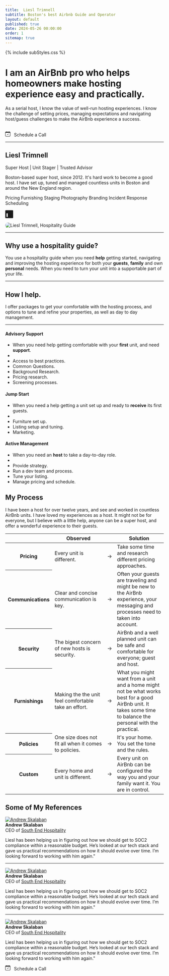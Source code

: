 ```yaml
---
title:  Liesl Trimnell
subtitle: Boston's best Airbnb Guide and Operator
layout: default
published: true
date: 2024-05-26 00:00:00
order: 1
sitemap: true
---
```


{% include subStyles.css %}

<div class="pricing-header p-3 pb-md-4 mt-5 mx-auto text-center">
    <h1 class="display-5 fw-normal text-body-emphasis">
        I am an AirBnb pro who helps <b>homeowners</b> make hosting experience
        <b>easy</b> and <b>practically</b>.
    </h1>
    <p class="fs-5 mt-4 text-body-secondary">
        As a serial host, I know the value of well-run hosting experiences. I
        know the challenge of setting prices, managing expectations and navigating
        host/guess challenges to make the AirBnb experience a success.
    </p>
    <br>
    <a class="btn btn-lg d-block d-md-inline btn-success" target="calendly"
        onclick="Calendly.initPopupWidget({url: 'https://calendly.com/liesl-trimnell/introduction'});return false;">
        <svg xmlns="http://www.w3.org/2000/svg" width="16" height="16" fill="currentColor"
            class="bi bi-calendar-check" viewBox="0 0 16 16">
            <path
              d="M10.854 7.146a.5.5 0 0 1 0 .708l-3 3a.5.5 0 0 1-.708 0l-1.5-1.5a.5.5 0 1 1 .708-.708L7.5 9.793l2.646-2.647a.5.5 0 0 1 .708 0" />
            <path
              d="M3.5 0a.5.5 0 0 1 .5.5V1h8V.5a.5.5 0 0 1 1 0V1h1a2 2 0 0 1 2 2v11a2 2 0 0 1-2 2H2a2 2 0 0 1-2-2V3a2 2 0 0 1 2-2h1V.5a.5.5 0 0 1 .5-.5M1 4v10a1 1 0 0 0 1 1h12a1 1 0 0 0 1-1V4z" />
          </svg>
          &nbsp;
          Schedule a Call
     </a>
</div>

<hr>
<div class="row featurette">
    <div class="col-md-8 order-md-2">
        <h2 class="featurette-heading fw-normal lh-1">
            Liesl Trimnell
        </h2>
        <p>
            Super Host | Unit Stager | Trusted Advisor
        </p>
        <p>
            Boston-based super host, since 2012. It's hard work to
            become a good host. I have set up, tuned and managed countless
            units in Boston and around the New England region.
        </p>
        <p>
            <span class="badge text-bg-dark">Pricing</span>
            <span class="badge text-bg-dark">Furnishing</span>
            <span class="badge text-bg-dark">Staging</span>
            <span class="badge text-bg-dark">Photography</span>
            <span class="badge text-bg-dark">Branding</span>
            <span class="badge text-bg-dark">Incident Response</span>
            <span class="badge text-bg-dark">Scheduling</span>
        </p>
        <p class="lead">
            <a href="https://www.linkedin.com/in/liesl-trimnell-aa5969105/" title="Liesl Trimnnl, on LinkedIn" aria-label="Liels's LinkedIn Profile">
              <svg xmlns="http://www.w3.org/2000/svg" width="25" height="25" fill="currentColor" class="bi bi-linkedin" viewBox="0 0 16 16">
                <path d="M0 1.146C0 .513.526 0 1.175 0h13.65C15.474 0 16 .513 16 1.146v13.708c0 .633-.526 1.146-1.175 1.146H1.175C.526 16 0 15.487 0 14.854zm4.943 12.248V6.169H2.542v7.225zm-1.2-8 212c.837 0 1.358-.554 1.358-1.248-.015-.709-.52-1.248-1.342-1.248S2.4 3.226 2.4 3.934c0 .694.521 1.248 1.327 1.248zm4.908 8.212V9.359c0-.216.016-.432.08-.586.173-.431.568-.878 1.232-.878.869 0 1.216.662 1.216 1.634v3.865h2.401V9.25c0-2.22-1.184-3 252-2.764-3.252-1.274 0-1.845.7-2.165 1.193v.025h-.016l.016-.025V6.169h-2.4c.03.678 0 7.225 0 7.225z"/>
              </svg>
            </a>
        </p>
        </div>
        <div class="col-md-3 order-md-1">
          <img class="bd-placeholder-img bd-placeholder-img-lg featurette-image img-fluid mx-auto avatar"
            alt="Liesl Trimnell, Hospitality Guide" style="border-radius: 8px" src="assets/avatar.png">
        </div>
      </div>
    
<hr/>
    
<div class="pricing-header p-3 pb-md-4 mx-auto text-center">
    <h2 class="display-6 text-center mb-4">
        Why use a hospitality guide?
    </h2>
    <p class="fs-5 text-body-secondary">
        You use a hospitality guide when you need <b>help</b> getting started, navigating and improving the hosting experience for both your <b>guests</b>,
        <b>family</b> and own <b>personal</b> needs. When you need to turn your unit into a supportable part of your life.
    </p>
</div>

<main>

<a name="packages"></a>
    <hr>
    <div class="pricing-header p-3 pb-md-4 mx-auto text-center">
        <h2 class="display-6 text-center mb-4">
          How I help.
        </h2>
        <p class="fs-5 text-body-secondary">
          I offer packages to get your comfortable with the hosting process,
          and options to tune and refine your properties, as well as day to
          day management.
        </p>
      </div>

<hr>

<div class="row row-cols-1 row-cols-md-3 mb-3 text-center">
    <div class="col">
        <div class="card mb-4 rounded-3 shadow-sm border-success equal">
        <div class="card-header py-3 text-bg-success border-success">
            <h4 class="my-0 fw-normal">Advisory Support</h4>
        </div>
        <div class="card-body">
            <ul class="list-unstyled mt-3 mb-4">
            <li>When you need help getting comfortable with your <b>first</b> unit, and need <b>support</b>.</li>
            <li>&nbsp;</li>
            <li>Access to best practices.</li>
            <li>Common Questions.</li>
            <li>Background Research.</li>
            <li>Pricing research.</li>
            <li>Screening processes.</li>
            </ul>
        </div>
        </div>
    </div>
    <div class="col">
        <div class="card mb-4 rounded-3 shadow-sm equal">
        <div class="card-header py-3">
            <h4 class="my-0 fw-normal">Jump Start</h4>
        </div>
        <div class="card-body">
            <ul class="list-unstyled mt-3 mb-4">
            <li>When you need a help getting a unit set up and ready to <b>receive</b> its first guests.</li>
            <li>&nbsp;</li>
            <li>Furniture set up.</li>
            <li>Listing setup and tuning.</li>
            <li>Marketing.</li>
            </ul>
        </div>
        </div>
    </div>
    <div class="col">
        <div class="card mb-4 rounded-3 shadow-sm equal">
        <div class="card-header py-3">
            <h4 class="my-0 fw-normal">Active Management</h4>
        </div>
        <div class="card-body">
            <ul class="list-unstyled mt-3 mb-4">
            <li>When you need an <b>host</b> to take a day-to-day role.</li>
            <li>&nbsp;</li>
            <li>Provide strategy.</li>
            <li>Run a dev team and process.</li>
            <li>Tune your listing.</li>
            <li>Manage pricing and schedule.</li>
            </ul>
        </div>
        </div>
    </div>
</div>

<a name="process"></a>

<h2 class="display-6 text-center mb-4">My Process</h2>

<p class="fs-5 text-body-secondary">
        I have been a host for over twelve years, and see
        and worked in countless AirBnb units. I have loved my
        experiences as a host. It might not be for everyone, but
        I believe with a little help, anyone can be a super host,
        and offer a wonderful experience to their guests.
</p>

<div class="table-responsive">
<table class="table text-centerk table-hover">
    <thead>
    <tr>
        <th class="d-none d-md-table-cell" style="width: 15%;">&nbsp;</th>
        <th style="width: 40%;">Observed</th>
        <th style="width: 5%;">&nbsp;</th>
        <th style="width: 40%;">Solution</th>
    </tr>
    </thead>
    <tbody>
    <tr>
        <th scope="row" class="d-none d-md-table-cell text-start">
        Pricing
        </th>
        <td>
        Every unit is different.
        </td>
        <td>&rarr;</td>
        <td>
        Take some time and research different pricing
        approaches.
        </td>
    </tr>
    <tr>
        <th scope="row" class="d-none d-md-table-cell text-start">
        Communications
        </th>
        <td>
        Clear and concise communication is key.
        </td>
        <td>&rarr;</td>
        <td>
        Often your guests are traveling and might
        be new to the AirBnb experience, your messaging
        and processes need to taken into account.
        </td>
    </tr>
    <tr>
        <th scope="row" class="d-none d-md-table-cell text-start">
        Security
        </th>
        <td>
        The bigest concern of new hosts is security.
        </td>
        <td>&rarr;</td>
        <td>
        AirBnb and a well planned unit can be safe and
        comfortable for everyone; guest and host.
        </td>
    </tr>
    <tr>
        <th scope="row" class="d-none d-md-table-cell text-start">
        Furnishings
        </th>
        <td>
        Making the the unit feel comfortable take an effort.
        </td>
        <td>&rarr;</td>
        <td>
        What you might want from a unit and a home might not
        be what works best for a good AirBnb unit. It takes
        some time to balance the personal with the practical.
        </td>
    </tr>
    <tr>
        <th scope="row" class="d-none d-md-table-cell text-start">
        Policies
        </th>
        <td>
        One size does not fit all when it comes to policies.
        </td>
        <td>&rarr;</td>
        <td>
        It's your home. You set the tone and the rules.
        </td>
    </tr>
    <tr>
        <th scope="row" class="d-none d-md-table-cell text-start">
        Custom
        </th>
        <td>
        Every home and unit is different.
        </td>
        <td>&rarr;</td>
        <td>
        Every unit on AirBnb can be configured the
        way you and your family want it. You are
        in control.
        </td>
    </tr>
    </tbody>
</table>
</div>

<h2 class="display-6 p-3 text-center mb-4">
    Some of My References
</h2>

<a name="references"></a>

<div class="row">
    <div class="col-12 col-md-4">
    <a href="https://www.linkedin.com/in/andrew-skalaban-58a57766/" target="linkedIn2"><img
        alt="Andrew Skalaban" src="assets/testimonials/andrew-skalaban.jpeg"
        class="float-start testimonial-avatar"></a>
    <div>
        <b>Andrew Skalaban</b><br>CEO of <a href="https://southendhospitality.com/" class="link-secondary"
        target="AC">South End Hospitality</a>
    </div>
    </div>
    <div class="col-12 col-md-8">
    <p>
        Liesl has been helping us in figuring out how we should get to
        SOC2 compliance within a reasonable budget. He’s looked at our tech
        stack and gave us practical recommendations on how it should evolve
        over time. I’m looking forward to working with him again."
    </p>
    </div>
</div>

<hr/>

<div class="row">
    <div class="col-12 col-md-4">
    <a href="https://www.linkedin.com/in/andrew-skalaban-58a57766/" target="linkedIn2"><img
        alt="Andrew Skalaban" src="assets/testimonials/andrew-skalaban.jpeg"
        class="float-start testimonial-avatar"></a>
    <div>
        <b>Andrew Skalaban</b><br>CEO of <a href="https://southendhospitality.com/" class="link-secondary"
        target="AC">South End Hospitality</a>
    </div>
    </div>
    <div class="col-12 col-md-8">
    <p>
        Liesl has been helping us in figuring out how we should get to
        SOC2 compliance within a reasonable budget. He’s looked at our tech
        stack and gave us practical recommendations on how it should evolve
        over time. I’m looking forward to working with him again."
    </p>
    </div>
</div>

<hr/>

<div class="row">
    <div class="col-12 col-md-4">
    <a href="https://www.linkedin.com/in/andrew-skalaban-58a57766/" target="linkedIn2"><img
        alt="Andrew Skalaban" src="assets/testimonials/andrew-skalaban.jpeg"
        class="float-start testimonial-avatar"></a>
    <div>
        <b>Andrew Skalaban</b><br>CEO of <a href="https://southendhospitality.com/" class="link-secondary"
        target="AC">South End Hospitality</a>
    </div>
    </div>
    <div class="col-12 col-md-8">
    <p>
        Liesl has been helping us in figuring out how we should get to
        SOC2 compliance within a reasonable budget. He’s looked at our tech
        stack and gave us practical recommendations on how it should evolve
        over time. I’m looking forward to working with him again."
    </p>
    </div>
</div>

<div class="row">
    <div class="col-12 text-center">
        <a class="btn btn-lg btn-success" target="calendly" onclick="Calendly.initPopupWidget({url: 'https://calendly.com/stephan-smith/introduction'});return false;">
            <svg xmlns="http://www.w3.org/2000/svg" width="16" height="16" fill="currentColor"
              class="bi bi-calendar-check" viewBox="0 0 16 16">
                <path d="M10.854 7.146a.5.5 0 0 1 0 .708l-3 3a.5.5 0 0 1-.708 0l-1.5-1.5a.5.5 0 1 1 .708-.708L7.5 9.793l2.646-2.647a.5.5 0 0 1 .708 0" />
                <path d="M3.5 0a.5.5 0 0 1 .5.5V1h8V.5a.5.5 0 0 1 1 0V1h1a2 2 0 0 1 2 2v11a2 2 0 0 1-2 2H2a2 2 0 0 1-2-2V3a2 2 0 0 1 2-2h1V.5a.5.5 0 0 1 .5-.5M1 4v10a1 1 0 0 0 1 1h12a1 1 0 0 0 1-1V4z" />
            </svg>
            &nbsp;
            Schedule a Call
        </a>
    </div>
</div>

</main>

